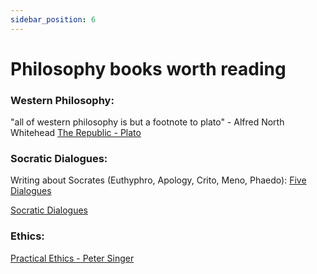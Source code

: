 ```yaml
---
sidebar_position: 6
---
```


# Philosophy books worth reading

### Western Philosophy:

"all of western philosophy is but a footnote to plato" - Alfred North Whitehead
[The Republic - Plato](https://www.goodreads.com/book/show/30289.The_Republic)

### Socratic Dialogues:

Writing about Socrates (Euthyphro, Apology, Crito, Meno, Phaedo):
[Five Dialogues](https://www.goodreads.com/book/show/30292.Five_Dialogues)

[Socratic Dialogues](https://en.wikipedia.org/wiki/Socratic_dialogue#Platonic_dialogues)

### Ethics:

[Practical Ethics - Peter Singer](https://www.goodreads.com/book/show/29378.Practical_Ethics)





